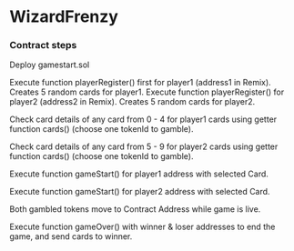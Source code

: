 # WizardFrenzy

### Contract steps

Deploy gamestart.sol

Execute function playerRegister() first for player1 (address1 in Remix). Creates 5 random cards for player1.
Execute function playerRegister() for player2 (address2 in Remix). Creates 5 random cards for player2.

Check card details of any card from 0 - 4 for player1 cards using getter function cards() (choose one tokenId to gamble).

Check card details of any card from 5 - 9 for player2 cards using getter function cards() (choose one tokenId to gamble).

Execute function gameStart() for player1 address with selected Card.

Execute function gameStart() for player2 address with selected Card.

Both gambled tokens move to Contract Address while game is live.

Execute function gameOver() with winner & loser addresses to end the game, and send cards to winner.

